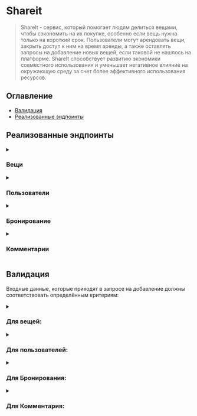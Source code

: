 # Shareit

> ShareIt - сервис, который помогает людям 
> делиться вещами, чтобы сэкономить на их покупке, 
> особенно если вещь нужна только на короткий срок. 
> Пользователи могут арендовать вещи, 
> закрыть доступ к ним на время аренды, 
> а также оставлять запросы на добавление новых вещей, 
> если таковой не нашлось на платформе. 
> ShareIt способствует развитию экономики 
> совместного использования и уменьшает 
> негативное влияние на окружающую среду 
> за счет более эффективного использования ресурсов.

## Оглавление

- [Валидация](#валидация)
- [Реализованные эндпоинты](#реализованные-эндпоинты)

## Реализованные эндпоинты

<details>
  <summary><h3>Вещи</h3></summary>

* **POST**  `/items`                    — Добавление новой вещи
* **PATCH** `/items/{itemId}`           — Редактирование вещи. Изменить можно название,
  описание и статус доступа к аренде.
  Редактировать вещь может только её владелец
* **GET**   `/items/{itemId}`           — Просмотр информации о конкретной вещи по её идентификатору.
  Информацию о вещи может просмотреть любой пользователь
* **GET**   `/items`                    — Просмотр владельцем списка всех его вещей с указанием названия
  и описания для каждой
* **GET**   `/items/search?text={text}` — Поиск доступных вещей содержащих параметр text в названии или описании

</details>

<details>
  <summary><h3>Пользователи</h3></summary>

* **POST**   `/users`          — `создание` пользователя
* **PATCH**  `/users/{userId}` — `редактирование` пользователя
* **GET**    `/users/{userId}` — `получение` информации о пользователе `по идентификатору`
* **GET**    `/users`          — `получение всех` пользователей
* **DELETE** `/users/{userId}` — `удаление` пользователя `по идентификатору`

</details>

<details>
  <summary><h3>Бронирование</h3></summary>

* **POST**  `/bookings`             — Запрос может быть создан любым пользователем,
  а затем подтверждён владельцем вещи. После создания
  запрос находится в статусе WAITING — «ожидает подтверждения»
* **PATCH** `/bookings/{bookingId}` — Подтверждение или отклонение запроса на бронирование,
  может быть выполнено только владельцем вещи.
  Затем статус бронирования становится либо APPROVED, либо REJECTED.
  параметр approved может принимать значения true или false
* **GET**   `/bookings/{bookingId}` — Получение данных о конкретном бронировании (включая его статус).
  Может быть выполнено либо автором бронирования, либо владельцем вещи,
  к которой относится бронирование
* **GET**   `/users`                — Получение списка всех бронирований текущего пользователя.
  Параметр state необязательный и по умолчанию равен ALL — «все».
  Также он может принимать значения CURRENT — «текущие»,
  PAST — «завершённые», FUTURE — «будущие», WAITING — «ожидающие подтверждения»,
  REJECTED — «отклонённые». Бронирования возвращаются отсортированными по дате
  от более новых к более старым
* **GET**   `/users/owner`          — Получение списка бронирований для всех вещей текущего пользователя.
  Этот запрос имеет смысл для владельца хотя бы одной вещи.
  Работа параметра state аналогична его работе в предыдущем сценарии

</details>

<details>
  <summary><h3>Комментарии</h3></summary>

* **POST** `/items/{itemId}/comment` — создание комментария
* **GET**  `/items/{itemId}`         — отзывы для конкретной вещи
* **GET**  `/items`                  — отзывы для всех вещей данного пользователя

</details>

## Валидация

Входные данные, которые приходят в запросе на добавление
должны соответствовать определённым критериям:

<details>
    <summary><h3>Для вещей:</h3></summary>

* Название должно быть указано и не быть пустым
* Описание должно быть указано и не быть пустым
* Статус шеринга должен быть указан

</details>

<details>
    <summary><h3>Для пользователей:</h3></summary>

* Электронная почта должна быть указанна, соответствовать формату e-mail, а также быть уникальной

</details>

<details>
    <summary><h3>Для Бронирования:</h3></summary>

* Идентификатор вещи должен быть указан
* Время старта бронирования должно быть указано, находиться в будущем или настоящим
* Время конца бронирования должно быть указано, находиться в будущем или настоящим, а также следовать после времени
  старта

</details>

<details>
    <summary><h3>Для Комментария:</h3></summary>

* Текст комментария должен быть указан и не быть пустым

</details>

